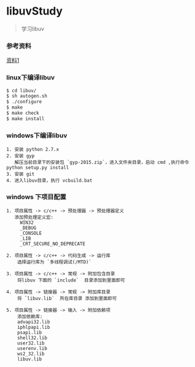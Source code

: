 # libuvStudy
> 学习libuv

### 参考资料
[资料1](http://www.nowx.org/uvbook/)
 
### linux下编译libuv

``` sh
$ cd libuv/
$ sh autogen.sh
$ ./configure
$ make
$ make check
$ make install
```

### windows下编译libuv

```
1. 安装 python 2.7.x
2. 安装 gyp
   解压当前目录下的安装包 `gyp-2015.zip`，进入文件夹目录，启动 cmd ,执行命令 python setup.py install
3. 安装 git
4. 进入libuv目录，执行 vcbuild.bat
```


### windows 下项目配置

```
1. 项目属性 -> c/c++ -> 预处理器 -> 预处理器定义
   添加预处理定义宏:
     WIN32
     _DEBUG
     _CONSOLE
     _LIB
     _CRT_SECURE_NO_DEPRECATE
	 
2. 项目属性 -> c/c++ -> 代码生成 -> 运行库 
	选择运行库为 `多线程调试(/MTD)`

3. 项目属性 -> c/c++ -> 常规 -> 附加包含目录
	将libuv 下面的 `include`  目录添加到里面即可
	
4. 项目属性 -> 链接器 -> 常规 -> 附加库目录
	将 `libuv.lib`  所在库目录 添加到里面即可
	
5. 项目属性 -> 链接器 -> 输入 -> 附加依赖项
	添加依赖库:
	advapi32.lib
	iphlpapi.lib
	psapi.lib
	shell32.lib
	user32.lib
	userenv.lib
	ws2_32.lib
	libuv.lib
```